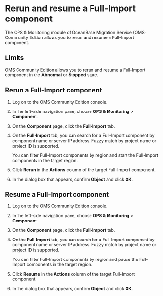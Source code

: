 # Rerun and resume a Full-Import component

The OPS & Monitoring module of OceanBase Migration Service (OMS) Community Edition allows you to rerun and resume a Full-Import component.

## Limits

OMS Community Edition allows you to rerun and resume a Full-Import component in the **Abnormal** or **Stopped** state.

## Rerun a Full-Import component

1. Log on to the OMS Community Edition console.

2. In the left-side navigation pane, choose **OPS & Monitoring** > **Component**.

3. On the **Component** page, click the **Full-Import** tab.

4. On the **Full-Import** tab, you can search for a Full-Import component by component name or server IP address. Fuzzy match by project name or project ID is supported.

   You can filter Full-Import components by region and start the Full-Import components in the target region.

5. Click **Rerun** in the **Actions** column of the target Full-Import component.

6. In the dialog box that appears, confirm **Object** and click **OK**.

## Resume a Full-Import component

1. Log on to the OMS Community Edition console.

2. In the left-side navigation pane, choose **OPS & Monitoring** > **Component**.

3. On the **Component** page, click the **Full-Import** tab.

4. On the **Full-Import** tab, you can search for a Full-Import component by component name or server IP address. Fuzzy match by project name or project ID is supported.

   You can filter Full-Import components by region and pause the Full-Import components in the target region.

5. Click **Resume** in the **Actions** column of the target Full-Import component.

6. In the dialog box that appears, confirm **Object** and click **OK**.
